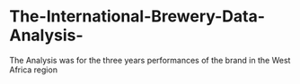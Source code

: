 # The-International-Brewery-Data-Analysis-
The Analysis was for the three years performances of the brand in the West Africa region
